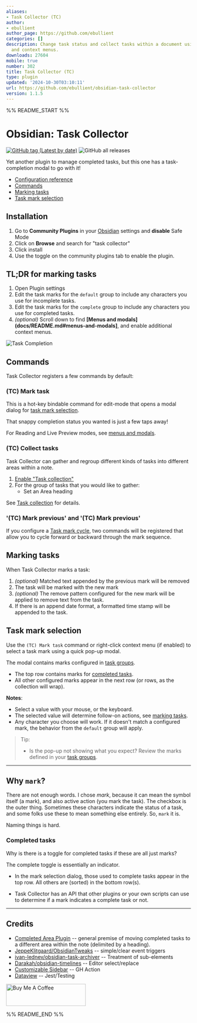 ```yaml
---
aliases:
- Task Collector (TC)
author:
- ebullient
author_page: https://github.com/ebullient
categories: []
description: Change task status and collect tasks within a document using hotkeys
  and context menus.
downloads: 27604
mobile: true
number: 302
title: Task Collector (TC)
type: plugin
updated: '2024-10-30T03:10:11'
url: https://github.com/ebullient/obsidian-task-collector
version: 1.1.5
---
```


%% README_START %%

# Obsidian: Task Collector
[![GitHub tag (Latest by date)](https://img.shields.io/github/v/tag/ebullient/obsidian-task-collector)](https://github.com/ebullient/obsidian-task-collector/releases) ![GitHub all releases](https://img.shields.io/github/downloads/ebullient/obsidian-task-collector/total?color=success)

Yet another plugin to manage completed tasks, but this one has a task-completion modal to go with it!

- [Configuration reference](docs/README.md)
- [Commands](#commands)
- [Marking tasks](#marking-tasks)
- [Task mark selection](#task-mark-selection)

## Installation

1. Go to **Community Plugins** in your [Obsidian](https://www.obsidian.md) settings and **disable** Safe Mode
2. Click on **Browse** and search for "task collector"
3. Click install
4. Use the toggle on the community plugins tab to enable the plugin.

## TL;DR for marking tasks

1. Open Plugin settings
2. Edit the task marks for the `default` group to include any characters you use for incomplete tasks.
3. Edit the task marks for the `complete` group to include any characters you use for completed tasks.
4. _(optional)_ Scroll down to find **[Menus and modals](docs/README.md#menus-and-modals]**, and enable additional context menus.

![Task Completion](https://user-images.githubusercontent.com/808713/148706433-34d21845-a441-428d-a24c-380c6db457c7.gif)

## Commands

Task Collector registers a few commands by default:

### (TC) Mark task

This is a hot-key bindable command for edit-mode that opens a modal dialog for [task mark selection](#task-mark-selection).

That snappy completion status you wanted is just a few taps away!

For Reading and Live Preview modes, see [menus and modals](docs/README.md#menus-and-modals).

### (TC) Collect tasks 

Task Collector can gather and regroup different kinds of tasks into different areas within a note.

1. [Enable "Task collection"](docs/README.md#general-options)
2. For the group of tasks that you would like to gather: 
    - Set an Area heading

See [Task collection](docs/TaskCollection.md) for details.

### '(TC) Mark previous' and '(TC) Mark previous'

If you configure a [Task mark cycle](docs/README.md#general-options), two commands will be registered that allow you to cycle forward or backward through the mark sequence.

## Marking tasks

When Task Collector marks a task:  

1. _(optional)_ Matched text appended by the previous mark will be removed 
2. The task will be marked with the new mark
3. _(optional)_ The remove pattern configured for the new mark will be applied to remove text from the task.
4. If there is an append date format, a formatted time stamp will be appended to the task.  

## Task mark selection

Use the `(TC) Mark task` command or right-click context menu (if enabled) to select a task mark using a quick pop-up modal. 

The modal contains marks configured in [task groups](docs/README.md#task-groups). 

- The top row contains marks for [completed tasks](#completed-tasks).
- All other configured marks appear in the next row (or rows, as the collection will wrap).

**Notes**:

- Select a value with your mouse, or the keyboard.
- The selected value will determine follow-on actions, see [marking tasks](#marking-tasks).
- Any character you choose will work. If it doesn't match a configured mark, the behavior from the `default` group will apply. 

> Tip:  
> - Is the pop-up not showing what you expect? Review the marks defined in your [task groups](docs/README.md#task-groups).

 ---

## Why `mark`?

There are not enough words. I chose _mark_, because it can mean the symbol itself (a mark), and also active action (you mark the task). The checkbox is the outer thing. Sometimes these characters indicate the status of a task, and some folks use these to mean something else entirely. So, `mark` it is. 

Naming things is hard.

### Completed tasks

Why is there is a toggle for completed tasks if these are all just marks? 

The complete toggle is essentially an indicator.

- In the mark selection dialog, those used to complete tasks appear in the top row. All others are (sorted) in the bottom row(s).

- Task Collector has an API that other plugins or your own scripts can use to determine if a mark indicates a complete task or not.

---

## Credits

- [Completed Area Plugin](https://github.com/DahaWong/obsidian-completed) -- general premise of moving completed tasks to a different area within the note (delimited by a heading).
- [JeppeKlitgaard/ObsidianTweaks](https://github.com/JeppeKlitgaard/ObsidianTweaks/) -- simple/clear event triggers
- [ivan-lednev/obsidian-task-archiver](https://github.com/ivan-lednev/obsidian-task-archiver) -- Treatment of sub-elements
- [Darakah/obsidian-timelines](https://github.com/Darakah/obsidian-timelines) -- Editor select/replace
- [Customizable Sidebar](https://github.com/phibr0/obsidian-customizable-sidebar) -- GH Action
- [Dataview](https://github.com/blacksmithgu/obsidian-dataview) -- Jest/Testing

<a href="https://www.buymeacoffee.com/ebullient" target="_blank"><img src="https://cdn.buymeacoffee.com/buttons/v2/default-blue.png" alt="Buy Me A Coffee" style="height: 60px !important;width: 217px !important;" ></a>


%% README_END %%